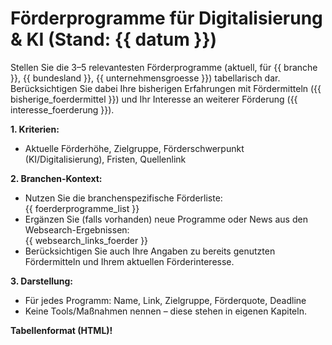 # Förderprogramme für Digitalisierung & KI (Stand: {{ datum }})

Stellen Sie die 3–5 relevantesten Förderprogramme (aktuell, für {{ branche }}, {{ bundesland }}, {{ unternehmensgroesse }}) tabellarisch dar. Berücksichtigen Sie dabei Ihre bisherigen Erfahrungen mit Fördermitteln ({{ bisherige_foerdermittel }}) und Ihr Interesse an weiterer Förderung ({{ interesse_foerderung }}).

**1. Kriterien:**  
- Aktuelle Förderhöhe, Zielgruppe, Förderschwerpunkt (KI/Digitalisierung), Fristen, Quellenlink

**2. Branchen-Kontext:**  
- Nutzen Sie die branchenspezifische Förderliste:  
  {{ foerderprogramme_list }}
- Ergänzen Sie (falls vorhanden) neue Programme oder News aus den Websearch-Ergebnissen:  
  {{ websearch_links_foerder }}
 - Berücksichtigen Sie auch Ihre Angaben zu bereits genutzten Fördermitteln und Ihrem aktuellen Förderinteresse.

**3. Darstellung:**  
- Für jedes Programm: Name, Link, Zielgruppe, Förderquote, Deadline
- Keine Tools/Maßnahmen nennen – diese stehen in eigenen Kapiteln.

**Tabellenformat (HTML)!**
